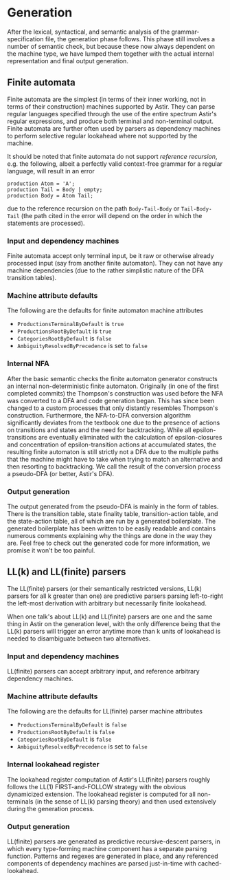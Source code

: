 # Generation

After the lexical, syntactical, and semantic analysis of the grammar-specification file, the generation phase follows. This phase still involves a number of semantic check, but because these now always dependent on the machine type, we have lumped them together with the actual internal representation and final output generation.

## Finite automata
Finite automata are the simplest (in terms of their inner working, not in terms of their construction) machines supported by Astir. They can parse regular languages specified through the use of the entire spectrum Astir's regular expressions, and produce both terminal and non-terminal output. Finite automata are further often used by parsers as dependency machines to perform selective regular lookahead where not supported by the machine.

It should be noted that finite automata do not support *reference recursion*, e.g. the following, albeit a perfectly valid context-free grammar for a regular language, will result in an error

```astir
production Atom = 'A';
production Tail = Body | empty;
production Body = Atom Tail;
```

due to the reference recursion on the path `Body-Tail-Body` or `Tail-Body-Tail` (the path cited in the error will depend on the order in which the statements are processed).

### Input and dependency machines
Finite automata accept only terminal input, be it raw or otherwise already processed input (say from another finite automaton). They can not have any machine dependencies (due to the rather simplistic nature of the DFA transition tables).

### Machine attribute defaults
The following are the defaults for finite automaton machine attributes

* `ProductionsTerminalByDefault` is `true`
* `ProductionsRootByDefault` is `true`
* `CategoriesRootByDefault` is `false`
* `AmbiguityResolvedByPrecedence` is set to `false`

### Internal NFA
After the basic semantic checks the finite automaton generator constructs an internal non-deterministic finite automaton. Originally (in one of the first completed commits) the Thompson's construction was used before the NFA was converted to a DFA and code generation began. This has since been changed to a custom processes that only distantly resembles Thompson's construction. Furthermore, the NFA-to-DFA conversion algorithm significantly deviates from the textbook one due to the presence of actions on transitions and states and the need for backtracking. While all epsilon-transitions are eventually eliminated with the calculation of epsilon-closures and concentration of epsilon-transition actions at accumulated states, the resulting finite automaton is still strictly not a DFA due to the multiple paths that the machine might have to take when trying to match an alternative and then resorting to backtracking. We call the result of the conversion process a pseudo-DFA (or better, Astir's DFA).

### Output generation
The output generated from the pseudo-DFA is mainly in the form of tables. There is the transition table, state finality table, transition-action table, and the state-action table, all of which are run by a generated boilerplate. The generated boilerplate has been written to be easily readable and contains numerous comments explaining why the things are done in the way they are. Feel free to check out the generated code for more information, we promise it won't be too painful.

## LL(k) and LL(finite) parsers
The LL(finite) parsers (or their semantically restricted versions, LL(k) parsers for all k greater than one) are predictive parsers parsing left-to-right the left-most derivation with arbitrary but necessarily finite lookahead.

When one talk's about LL(k) and LL(finite) parsers are one and the same thing in Astir on the generation level, with the only difference being that the LL(k) parsers will trigger an error anytime more than k units of lookahead is needed to disambiguate between two alternatives. 

### Input and dependency machines
LL(finite) parsers can accept arbitrary input, and reference arbitrary dependency machines.

### Machine attribute defaults
The following are the defaults for LL(finite) parser machine attributes

* `ProductionsTerminalByDefault` is `false`
* `ProductionsRootByDefault` is `false`
* `CategoriesRootByDefault` is `false`
* `AmbiguityResolvedByPrecedence` is set to `false`

### Internal lookahead register
The lookahead register computation of Astir's LL(finite) parsers roughly follows the LL(1) FIRST-and-FOLLOW strategy with the obvious dynamicized extension. The lookahead register is computed for all non-terminals (in the sense of LL(k) parsing theory) and then used extensively during the generation process.

### Output generation
LL(finite) parsers are generated as predictive recursive-descent parsers, in which every type-forming machine component has a separate parsing function. Patterns and regexes are generated in place, and any referenced components of dependency machines are parsed just-in-time with cached-lookahead.